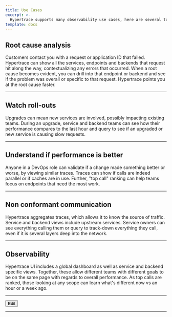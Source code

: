 ```yaml
---
title: Use Cases
excerpt: >-
  Hypertrace supports many observability use cases, here are several to consider.
template: docs
---
```

## Root cause analysis
Customers contact you with a request or application ID that failed. Hypertrace
can show all the services, endpoints and backends that request hit along the
way, contextualizing any errors that occurred. When a root cause becomes
evident, you can drill into that endpoint or backend and see if the problem was
overall or specific to that request. Hypertrace points you at the root cause
faster.

<hr />


## Watch roll-outs
Upgrades can mean new services are involved, possibly impacting existing teams.
During an upgrade, service and backend teams can see how their performance
compares to the last hour and query to see if an upgraded or new service is
causing slow requests.

<hr />


## Understand if performance is better
Anyone in a DevOps role can validate if a change made something better or worse,
by viewing similar traces. Traces can show if calls are indeed parallel or if
caches are in use. Further, "top call" ranking can help teams focus on endpoints
that need the most work.

<hr />


## Non conformant communication
Hypertrace aggregates traces, which allows it to know the source of traffic.
Service and backend views include upstream services. Service owners can see
everything calling them or query to track-down everything they call, even if it
is several layers deep into the network.

<hr />


## Observability
Hypertrace UI includes a global dashboard as well as service and backend
specific views. Together, these allow different teams with different goals to be
on the same page with regards to overall performance. As top calls are ranked,
those looking at any scope can learn what's different now vs an hour or a week
ago.

<hr />



<a href="https://github.com/hypertrace/hypertrace-docs-website/tree/master/src/pages/use-cases/index.md">
<button type="button">Edit</button></a>

***


